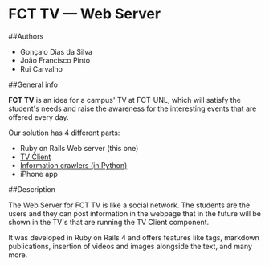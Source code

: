 FCT TV — Web Server
=================

##Authors

* Gonçalo Dias da Silva
* João Francisco Pinto
* Rui Carvalho

##General info

**FCT TV** is an idea for a campus' TV at FCT-UNL, which will satisfy the student's needs and raise the awareness for the interesting events that are offered every day.

Our solution has 4 different parts:

* Ruby on Rails Web server (this one)
* <a href="https://github.com/gdiasdasilva/FCT-TV-TVClient" target="_blank">TV Client</a>
* <a href="https://github.com/gdiasdasilva/python-crawlers" target="_blank">Information crawlers (in Python)</a>
* iPhone app

##Description

The Web Server for FCT TV is like a social network. The students are the users and they can post information in the webpage that in the future will be shown in the TV's that are running the TV Client component.

It was developed in Ruby on Rails 4 and offers features like tags, markdown publications, insertion of videos and images alongside the text, and many more.
